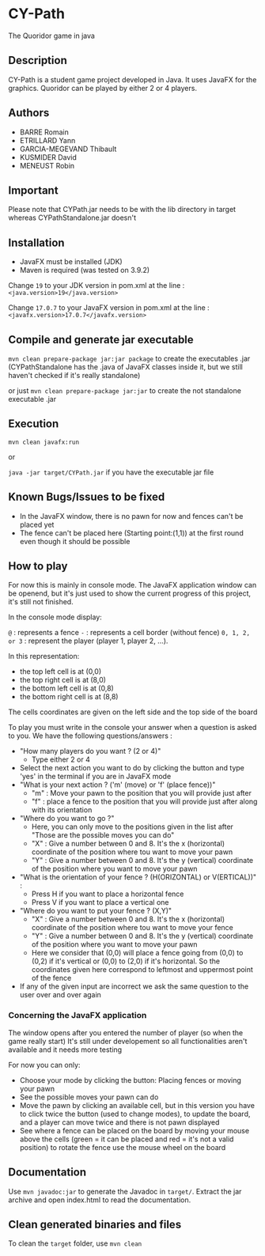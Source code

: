 # CY-Path

The Quoridor game in java

## Description

CY-Path is a student game project developed in Java. It uses JavaFX for the graphics. 
Quoridor can be played by either 2 or 4 players.

## Authors

* BARRE Romain
* ETRILLARD Yann
* GARCIA-MEGEVAND Thibault
* KUSMIDER David
* MENEUST Robin

## Important

Please note that CYPath.jar needs to be with the lib directory in target whereas CYPathStandalone.jar doesn't

## Installation

- JavaFX must be installed (JDK)
- Maven is required (was tested on 3.9.2)

Change `19` to your JDK version in pom.xml at the line :
`<java.version>19</java.version>`

Change `17.0.7` to your JavaFX version in pom.xml at the line :
`<javafx.version>17.0.7</javafx.version>`


## Compile and generate jar executable

`mvn clean prepare-package jar:jar package` to create the executables .jar (CYPathStandalone has the .java of JavaFX classes inside it, but we still haven't checked if it's really standalone)

or just `mvn clean prepare-package jar:jar` to create the not standalone executable .jar

## Execution

`mvn clean javafx:run`

or

`java -jar target/CYPath.jar` if you have the executable jar file

## Known Bugs/Issues to be fixed

- In the JavaFX window, there is no pawn for now and fences can't be placed yet
- The fence can't be placed here (Starting point:(1,1)) at the first round even though it should be possible

## How to play

For now this is mainly in console mode.
The JavaFX application window can be openend, but it's just used to show the current progress of this project, it's still not finished.

In the console mode display:

`@` : represents a fence
`-` : represents a cell border (without fence)
`0, 1, 2, or 3` : represent the player (player 1, player 2, ...).

In this representation:
- the top left cell is at (0,0)
- the top right cell is at (8,0)
- the bottom left cell is at (0,8)
- the bottom right cell is at (8,8)

The cells coordinates are given on the left side and the top side of the board

To play you must write in the console your answer when a question is asked to you. We have the following questions/answers :

- "How many players do you want ? (2 or 4)"
    - Type either 2 or 4
- Select the next action you want to do by clicking the button and type 'yes' in the terminal if you are in JavaFX mode
- "What is your next action ? ('m' (move) or 'f' (place fence))"
    - "m" : Move your pawn to the position that you will provide just after
    - "f" : place a fence to the position that you will provide just after along with its orientation
- "Where do you want to go ?"
    - Here, you can only move to the positions given in the list after "Those are the possible moves you can do"
    - "X" : Give a number between 0 and 8. It's the x (horizontal) coordinate of the position where tou want to move your pawn
    - "Y" : Give a number between 0 and 8. It's the y (vertical) coordinate of the position where you want to move your pawn
- "What is the orientation of your fence ? (H(ORIZONTAL) or V(ERTICAL))" : 
    - Press H if you want to place a horizontal fence
    - Press V if you want to place a vertical one
- "Where do you want to put your fence ? (X,Y)"
    - "X" : Give a number between 0 and 8. It's the x (horizontal) coordinate of the position where tou want to move your fence
    - "Y" : Give a number between 0 and 8. It's the y (vertical) coordinate of the position where you want to move your pawn
    - Here we consider that (0,0) will place a fence going from (0,0) to (0,2) if it's vertical or (0,0) to (2,0) if it's horizontal. So the coordinates given here correspond to leftmost and uppermost point of the fence
- If any of the given input are incorrect we ask the same question to the user over and over again


### Concerning the JavaFX application

The window opens after you entered the number of player (so when the game really start)
It's still under developement so all functionalities aren't available and it needs more testing

For now you can only:
- Choose your mode by clicking the button: Placing fences or moving your pawn
- See the possible moves your pawn can do
- Move the pawn by clicking an available cell, but in this version you have to click twice the button (used to change modes), to update the board, and a player can move twice and there is not pawn displayed
- See where a fence can be placed on the board by moving your mouse above the cells (green = it can be placed and red = it's not a valid position) to rotate the fence use the mouse wheel on the board


## Documentation

Use `mvn javadoc:jar` to generate the Javadoc in `target/`.
Extract the jar archive and open index.html to read the documentation.

## Clean generated binaries and files

To clean the `target` folder, use `mvn clean`
